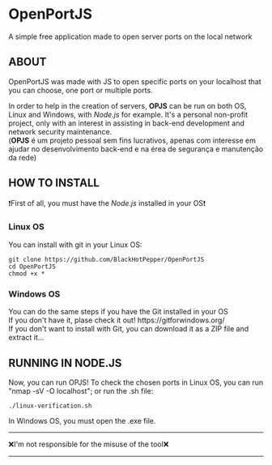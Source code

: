 # OpenPortJS
<p>A simple free application made to open server ports on the local network</p>

<div>
  <h2>ABOUT</h2>
  <p>OpenPortJS was made with JS to open specific ports on your localhost that you can choose, one port or multiple ports.</p>
  <p>In order to help in the creation of servers, <b>OPJS</b> can be run on both OS, Linux and Windows, with <i>Node.js</i> for example. It's a personal non-profit project, only with an interest in assisting in back-end development and network security maintenance. <br>(<b>OPJS</b> é um projeto pessoal sem fins lucrativos, apenas com interesse em ajudar no desenvolvimento back-end e na érea de segurança e manutenção da rede)</p>
</div>
<div>
  <h2>HOW TO INSTALL</h2>
  <p>❗First of all, you must have the <i>Node.js</i> installed in your OS❗</p>
  <h3>Linux OS</h3>
  <p>You can install with git in your Linux OS:</p>
  
  ```
  git clone https://github.com/BlackHotPepper/OpenPortJS
  cd OpenPortJS
  chmod +x *
  ```
 
  <h3>Windows OS</h3>
  <p>You can do the same steps if you have the Git installed in your OS <br>If you don't have it, plase check it out! https://gitforwindows.org/ <br>
    If you don't want to install with Git, you can download it as a ZIP file and extract it...</p>
</div>
<div>
  <h2>RUNNING IN NODE.JS</h2>
  <p>Now, you can run OPJS! To check the chosen ports in Linux OS, you can run "nmap -sV -O localhost"; or run the .sh file:</p>
  
  ```
  ./linux-verification.sh
  ```
  <p>In Windows OS, you must open the .exe file.</p>
</div>
<div>
  <hr>
  ❌I'm not responsible for the misuse of the tool❌
  <hr>
</div>
